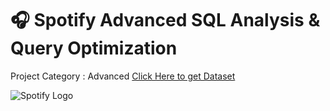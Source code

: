 # 🎧 Spotify Advanced SQL Analysis & Query Optimization
Project Category : Advanced
[Click Here to get Dataset](https://www.kaggle.com/datasets/sanjanchaudhari/spotify-dataset)

![Spotify Logo]()
